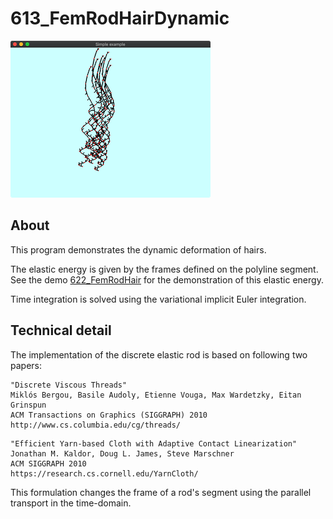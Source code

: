 # 613_FemRodHairDynamic
![](../../docs/imgs/glfwold_623_FemRodDynamic.png)

## About 

This program demonstrates the dynamic deformation of hairs.

The elastic energy is given by the frames defined on the polyline segment.
See the demo [622_FemRodHair](../622_FemRodHair/readme.md) for the demonstration of this elastic energy.



Time integration is solved using the variational implicit Euler integration.





## Technical detail
The implementation of the discrete elastic rod is based on following two papers:

```    
"Discrete Viscous Threads" 
Miklós Bergou, Basile Audoly, Etienne Vouga, Max Wardetzky, Eitan Grinspun
ACM Transactions on Graphics (SIGGRAPH) 2010
http://www.cs.columbia.edu/cg/threads/
```
   
```   
"Efficient Yarn-based Cloth with Adaptive Contact Linearization"
Jonathan M. Kaldor, Doug L. James, Steve Marschner
ACM SIGGRAPH 2010
https://research.cs.cornell.edu/YarnCloth/   
```  

This formulation changes the frame of a rod's segment using the parallel transport in the time-domain. 

